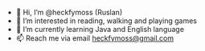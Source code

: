 - 👋 Hi, I’m @heckfymoss (Ruslan)
- 👀 I’m interested in reading, walking and playing games
- 🌱 I’m currently learning Java and English language
- 📫 Reach me via email heckfymoss@gmail.com

<!---
heckfymoss/heckfymoss is a ✨ special ✨ repository because its `README.md` (this file) appears on your GitHub profile.
You can click the Preview link to take a look at your changes.
--->
